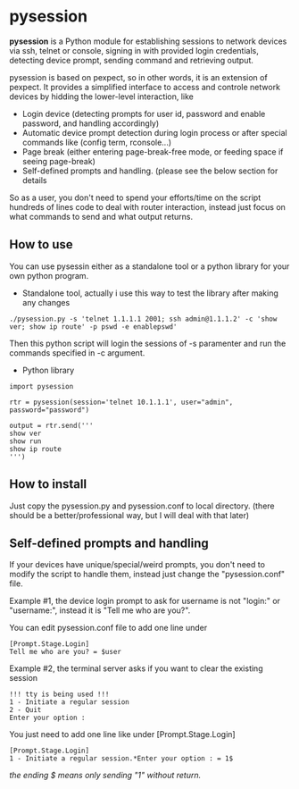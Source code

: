 # pysession
**pysession** is a Python module for establishing sessions to network devices via ssh, telnet or console, signing in with provided login credentials, detecting device prompt, sending command and retrieving output. 

pysession is based on pexpect, so in other words, it is an extension of pexpect. It provides a simplified interface to access and controle network devices by hidding the lower-level interaction, like
* Login device (detecting prompts for user id, password and enable password, and handling accordingly)
* Automatic device prompt detection during login process or after special commands like (config term, rconsole...)
* Page break (either entering page-break-free mode, or feeding space if seeing page-break)
* Self-defined prompts and handling. (please see the below section for details

So as a user, you don't need to spend your efforts/time on the script hundreds of lines code to deal with router interaction, instead just focus on what commands to send and what output returns. 

## How to use
You can use pysessin either as a standalone tool or a python library for your own python program. 

* Standalone tool, actually i use this way to test the library after making any changes
```
./pysession.py -s 'telnet 1.1.1.1 2001; ssh admin@1.1.1.2' -c 'show ver; show ip route' -p pswd -e enablepswd'
```
Then this python script will login the sessions of -s paramenter and run the commands specified in -c argument. 

* Python library
```
import pysession

rtr = pysession(session='telnet 10.1.1.1', user="admin", password="password")

output = rtr.send('''
show ver
show run
show ip route
''')
```
## How to install
Just copy the pysession.py and pysession.conf to local directory. (there should be a better/professional way, but I will deal with that later)


## Self-defined prompts and handling
If your devices have unique/special/weird prompts, you don't need to modify the script to handle them, instead just change the "pysession.conf" file. 

Example #1, the device login prompt to ask for username is not "login:" or "username:", instead it is "Tell me who are you?". 

You can edit pysession.conf file to add one line under 
```
[Prompt.Stage.Login]
Tell me who are you? = $user
```

Example #2, the terminal server asks if you want to clear the existing session
```
!!! tty is being used !!!
1 - Initiate a regular session
2 - Quit
Enter your option :
```
You just need to add one line like under [Prompt.Stage.Login]
```
[Prompt.Stage.Login]
1 - Initiate a regular session.*Enter your option : = 1$   
```
_the ending $ means only sending "1" without return._

